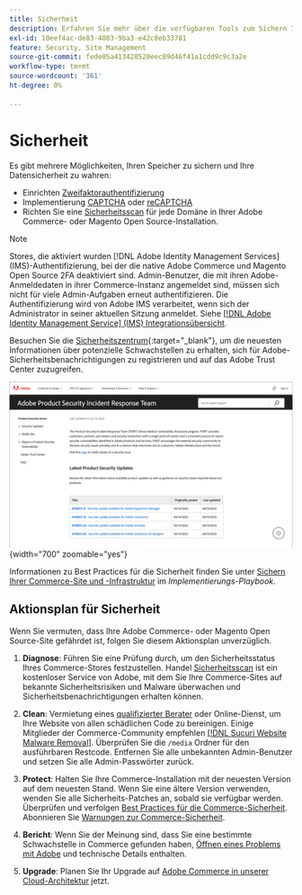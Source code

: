 ```yaml
---
title: Sicherheit
description: Erfahren Sie mehr über die verfügbaren Tools zum Sichern Ihrer Stores und Daten sowie Richtlinien für einen Sicherheitsaktionsplan, wenn Sie einen Kompromiss erkennen.
exl-id: 10eef4ac-de83-4083-9ba3-e42c8eb33781
feature: Security, Site Management
source-git-commit: fede05a413428520eec89d46f41a1cdd9c9c3a2e
workflow-type: tm+mt
source-wordcount: '361'
ht-degree: 0%

---
```


# Sicherheit

Es gibt mehrere Möglichkeiten, Ihren Speicher zu sichern und Ihre Datensicherheit zu wahren:

- Einrichten [Zweifaktorauthentifizierung](security-two-factor-authentication.md)
- Implementierung [CAPTCHA](security-captcha.md) oder [reCAPTCHA](security-google-recaptcha.md)
- Richten Sie eine [Sicherheitsscan](security-scan.md) für jede Domäne in Ihrer Adobe Commerce- oder Magento Open Source-Installation.

>[!NOTE]
>
>Stores, die aktiviert wurden [!DNL Adobe Identity Management Services] (IMS)-Authentifizierung, bei der die native Adobe Commerce und Magento Open Source 2FA deaktiviert sind. Admin-Benutzer, die mit ihren Adobe-Anmeldedaten in ihrer Commerce-Instanz angemeldet sind, müssen sich nicht für viele Admin-Aufgaben erneut authentifizieren. Die Authentifizierung wird von Adobe IMS verarbeitet, wenn sich der Administrator in seiner aktuellen Sitzung anmeldet. Siehe [[!DNL Adobe Identity Management Service] (IMS) Integrationsübersicht](../getting-started/adobe-ims-integration-overview.md).

Besuchen Sie die [Sicherheitszentrum](https://helpx.adobe.com/security.html){:target=&quot;_blank&quot;}, um die neuesten Informationen über potenzielle Schwachstellen zu erhalten, sich für Adobe-Sicherheitsbenachrichtigungen zu registrieren und auf das Adobe Trust Center zuzugreifen.

![Sicherheitszentrum](./assets/product-security-home.png){width="700" zoomable="yes"}

Informationen zu Best Practices für die Sicherheit finden Sie unter [Sichern Ihrer Commerce-Site und -Infrastruktur](https://experienceleague.adobe.com/docs/commerce-operations/implementation-playbook/best-practices/launch/security-best-practices.html) im _Implementierungs-Playbook_.

## Aktionsplan für Sicherheit

Wenn Sie vermuten, dass Ihre Adobe Commerce- oder Magento Open Source-Site gefährdet ist, folgen Sie diesem Aktionsplan unverzüglich.

1. **Diagnose**: Führen Sie eine Prüfung durch, um den Sicherheitsstatus Ihres Commerce-Stores festzustellen. Handel [Sicherheitsscan](security-scan.md) ist ein kostenloser Service von Adobe, mit dem Sie Ihre Commerce-Sites auf bekannte Sicherheitsrisiken und Malware überwachen und Sicherheitsbenachrichtigungen erhalten können.

1. **Clean**: Vermietung eines [qualifizierter Berater](https://solutionpartners.adobe.com/s/directory/?partner_type=1) oder Online-Dienst, um Ihre Website von allen schädlichen Code zu bereinigen. Einige Mitglieder der Commerce-Community empfehlen [[!DNL Sucuri Website Malware Removal]](https://sucuri.net/website-antivirus/malware-removal). Überprüfen Sie die `/media` Ordner für den ausführbaren Restcode. Entfernen Sie alle unbekannten Admin-Benutzer und setzen Sie alle Admin-Passwörter zurück.

1. **Protect**: Halten Sie Ihre Commerce-Installation mit der neuesten Version auf dem neuesten Stand. Wenn Sie eine ältere Version verwenden, wenden Sie alle Sicherheits-Patches an, sobald sie verfügbar werden. Überprüfen und verfolgen [Best Practices für die Commerce-Sicherheit](https://www.adobe.com/content/dam/cc/en/trust-center/ungated/whitepapers/experience-cloud/adobe-commerce-best-practices-guide.pdf). Abonnieren Sie [Warnungen zur Commerce-Sicherheit](https://www.adobe.com/subscription/adbeSecurityNotifications.html).

1. **Bericht**: Wenn Sie der Meinung sind, dass Sie eine bestimmte Schwachstelle in Commerce gefunden haben, [Öffnen eines Problems mit Adobe](https://hackerone.com/adobe?type=team) und technische Details enthalten.

1. **Upgrade**: Planen Sie Ihr Upgrade auf [Adobe Commerce in unserer Cloud-Architektur](https://business.adobe.com/products/magento/cloud-delivery.html) jetzt.
